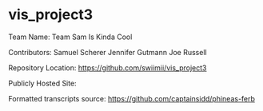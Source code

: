 # vis_project3

Team Name: Team Sam Is Kinda Cool

Contributors: Samuel Scherer Jennifer Gutmann Joe Russell

Repository Location: https://github.com/swiimii/vis_project3

Publicly Hosted Site: 

Formatted transcripts source: https://github.com/captainsidd/phineas-ferb
